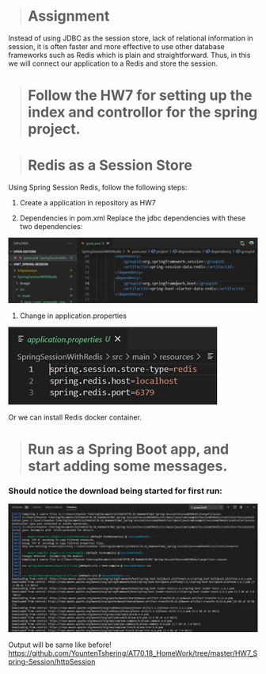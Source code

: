 ># Assignment

Instead of using JDBC as the session store, lack of relational information in session, it is often faster and more effective to use other database frameworks such as Redis which is plain and straightforward. Thus, in this we will connect our application to a Redis and store the session.

># Follow the HW7 for setting up the index and controllor for the spring project.

># Redis as a Session Store

Using Spring Session Redis, follow the following steps:

1. Create a application in repository as HW7

2. Dependencies in pom.xml
Replace the jdbc dependencies with these two dependencies:

![alt](./image/1.PNG)

1. Change in application.properties

![alt](./image/2.PNG)

Or we can install Redis docker container.

># Run as a Spring Boot app, and start adding some messages. 

### Should notice the download being started for first run:

![alt](./image/3.PNG)

Output will be same like before!
https://github.com/YountenTshering/AT70.18_HomeWork/tree/master/HW7_Spring-Session/httpSession

